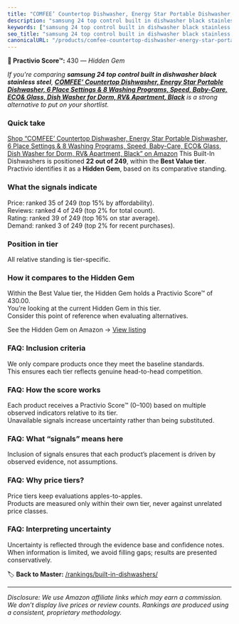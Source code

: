 ```yaml
---
title: "COMFEE’ Countertop Dishwasher, Energy Star Portable Dishwasher, 6 Place Settings & 8 Washing Programs, Speed, Baby-Care, ECO& Glass, Dish Washer for Dorm, RV& Apartment, Black"
description: "samsung 24 top control built in dishwasher black stainless steel: Data-driven within Best Value ranking using the Practivio Score™. Positioned by quality, valu…"
keywords: ["samsung 24 top control built in dishwasher black stainless steel"]
seo_title: "samsung 24 top control built in dishwasher black stainless steel — Hidden Gem Best Value (2025)"
canonicalURL: "/products/comfee-countertop-dishwasher-energy-star-portable-dishwasher-6-place-settings-8-washing-programs-speed-baby-care-eco-glass-dish-washer-for-dorm-rv-apartment-black-B09ST4M8VF/"
---
```


**💎 Practivio Score™:** 430 — _Hidden Gem_


*If you're comparing **samsung 24 top control built in dishwasher black stainless steel**, **[COMFEE’ Countertop Dishwasher, Energy Star Portable Dishwasher, 6 Place Settings & 8 Washing Programs, Speed, Baby-Care, ECO& Glass, Dish Washer for Dorm, RV& Apartment, Black](https://www.amazon.com/dp/B09ST4M8VF?tag=practivio-20)** is a strong alternative to put on your shortlist.*
### Quick take
[Shop “COMFEE’ Countertop Dishwasher, Energy Star Portable Dishwasher, 6 Place Settings & 8 Washing Programs, Speed, Baby-Care, ECO& Glass, Dish Washer for Dorm, RV& Apartment, Black” on Amazon](https://www.amazon.com/dp/B09ST4M8VF?tag=practivio-20)
This Built-In Dishwashers is positioned **22 out of 249**, within the **Best Value tier**.  
Practivio identifies it as a **Hidden Gem**, based on its comparative standing.

### What the signals indicate
Price: ranked 35 of 249 (top 15% by affordability).  
Reviews: ranked 4 of 249 (top 2% for total count).  
Rating: ranked 39 of 249 (top 16% on star average).  
Demand: ranked 3 of 249 (top 2% for recent purchases).

### Position in tier
All relative standing is tier-specific.

### How it compares to the Hidden Gem
Within the Best Value tier, the Hidden Gem holds a Practivio Score™ of 430.00.  
You’re looking at the current Hidden Gem in this tier.  
Consider this point of reference when evaluating alternatives.  

See the Hidden Gem on Amazon → [View listing](https://www.amazon.com/dp/B09ST4M8VF?tag=practivio-20)

### FAQ: Inclusion criteria
We only compare products once they meet the baseline standards.  
This ensures each tier reflects genuine head-to-head competition.

### FAQ: How the score works
Each product receives a Practivio Score™ (0–100) based on multiple observed indicators relative to its tier.  
Unavailable signals increase uncertainty rather than being substituted.

### FAQ: What “signals” means here
Inclusion of signals ensures that each product’s placement is driven by observed evidence, not assumptions.

### FAQ: Why price tiers?
Price tiers keep evaluations apples-to-apples.  
Products are measured only within their own tier, never against unrelated price classes.

### FAQ: Interpreting uncertainty
Uncertainty is reflected through the evidence base and confidence notes.  
When information is limited, we avoid filling gaps; results are presented conservatively.


🏷️ **Back to Master:** [/rankings/built-in-dishwashers/](/rankings/built-in-dishwashers/)

---
_Disclosure: We use Amazon affiliate links which may earn a commission. We don’t display live prices or review counts. Rankings are produced using a consistent, proprietary methodology._

